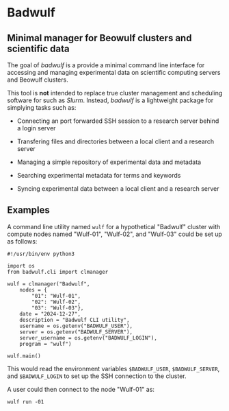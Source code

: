 # Badwulf 

## Minimal manager for Beowulf clusters and scientific data

The goal of *badwulf* is a provide a minimal command line interface for accessing and managing experimental data on scientific computing servers and Beowulf clusters.

This tool is __not__ intended to replace true cluster management and scheduling software for such as *Slurm*. Instead, *badwulf* is a lightweight package for simplying tasks such as:

- Connecting an port forwarded SSH session to a research server behind a login server

- Transfering files and directories between a local client and a research server

- Managing a simple repository of experimental data and metadata

- Searching experimental metadata for terms and keywords

- Syncing experimental data between a local client and a research server

## Examples

A command line utility named `wulf` for a hypothetical "Badwulf" cluster with compute nodes named "Wulf-01", "Wulf-02", and "Wulf-03" could be set up as follows:

```
#!/usr/bin/env python3

import os
from badwulf.cli import clmanager

wulf = clmanager("Badwulf",
	nodes = {
		"01": "Wulf-01",
		"02": "Wulf-02",
		"03": "Wulf-03"},
	date = "2024-12-27",
	description = "Badwulf CLI utility",
	username = os.getenv("BADWULF_USER"),
	server = os.getenv("BADWULF_SERVER"),
	server_username = os.getenv("BADWULF_LOGIN"),
	program = "wulf")

wulf.main()
```

This would read the environment variables `$BADWULF_USER`, `$BADWULF_SERVER`, and `$BADWULF_LOGIN` to set up the SSH connection to the cluster.

A user could then connect to the node "Wulf-01" as:

```
wulf run -01
```

